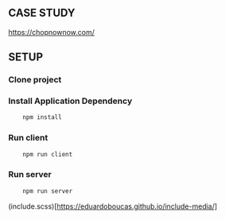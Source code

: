## CASE STUDY

https://chopnownow.com/

## SETUP

### Clone project

### Install Application Dependency
```bash
    npm install
```

### Run client
```bash
    npm run client
```

### Run server
```bash
    npm run server
```

(include.scss)[https://eduardoboucas.github.io/include-media/]